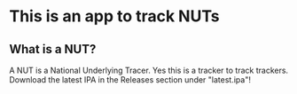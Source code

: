 #  This is an app to track NUTs

## What is a NUT?
A NUT is a National Underlying Tracer.
Yes this is a tracker to track trackers.
Download the latest IPA in the Releases section under "latest.ipa"!
